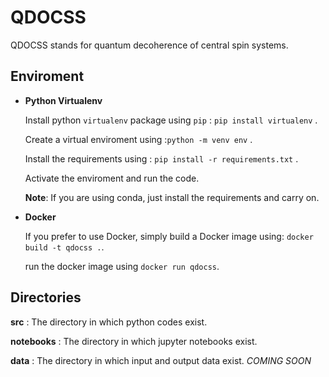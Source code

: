 # QDOCSS

QDOCSS stands for quantum decoherence of central spin systems.

## **Enviroment**

* **Python Virtualenv**

    Install python `virtualenv` package using `pip` : `pip install virtualenv` .

    Create a virtual enviroment using :`python -m venv env` .

    Install the requirements using : `pip install -r requirements.txt` .

    Activate the enviroment and run the code.

    **Note**: If you are using conda, just install the requirements and carry on.

* **Docker**

    If you prefer to use Docker, simply build a Docker image using:  `docker build -t qdocss .`.

    run the docker image using `docker run qdocss`.

## **Directories**

**src** : The directory in which python codes exist.

**notebooks** : The directory in which jupyter notebooks exist.

**data** : The directory in which input and output data exist. *COMING SOON*
